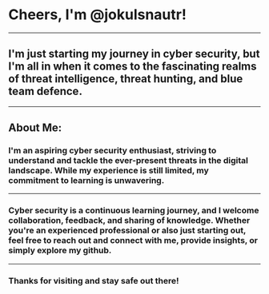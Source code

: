 # Cheers, I'm @jokulsnautr!

---

## I'm just starting my journey in cyber security, but I'm all in when it comes to the fascinating realms of threat intelligence, threat hunting, and blue team defence.

---

## About Me:

### I'm an aspiring cyber security enthusiast, striving to understand and tackle the ever-present threats in the digital landscape. While my experience is still limited, my commitment to learning is unwavering.

---

### Cyber security is a continuous learning journey, and I welcome collaboration, feedback, and sharing of knowledge. Whether you're an experienced professional or also just starting out, feel free to reach out and connect with me, provide insights, or simply explore my github.

---

### Thanks for visiting and stay safe out there!


